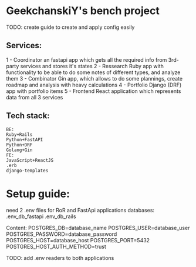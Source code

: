 # GeekchanskiY's bench project

TODO:
create guide to create and apply config easily

## Services:
1 - Coordinator
an fastapi app which gets all the required info from 3rd-party services and 
stores it's states
2 - Ressearch 
Ruby app with functionality to be able to do some notes of different types, and analyze them
3 - Combinator
Gin app, which allows to do some plannings, create roadmap and analysis with heavy calculations
4 - Portfolio
Django (DRF) app with portfolio items 
5 - Frontend
React application which represents data from all 3 services


## Tech stack:
    BE:
    Ruby+Rails
    Python+FastAPI
    Python+DRF
    Golang+Gin
    FE:
    JavaScript+ReactJS
    .erb
    django-templates

# Setup guide:

need 2 .env files for RoR and FastApi applications databases:
.env_db_fastapi
.env_db_rails 

Content:
POSTGRES_DB=database_name
POSTGRES_USER=database_user
POSTGRES_PASSWORD=database_password
POSTGRES_HOST=database_host
POSTGRES_PORT=5432
POSTGRES_HOST_AUTH_METHOD=trust

TODO: add .env readers to both applications